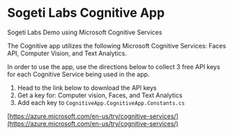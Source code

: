 # Sogeti Labs Cognitive App
Sogeti Labs Demo using Microsoft Cognitive Services

The Cognitive app utilizes the following Microsoft Cognitive Services: Faces API, Computer Vision, and Text Analytics.

In order to use the app, use the directions below to collect 3 free API keys for each Cognitive Service being used in the app.

1. Head to the link below to download the API keys
2. Get a key for: Computer vision, Faces, and Text Analytics
3. Add each key to `CognitiveApp.CognitiveApp.Constants.cs`

[https://azure.microsoft.com/en-us/try/cognitive-services/](https://azure.microsoft.com/en-us/try/cognitive-services/)